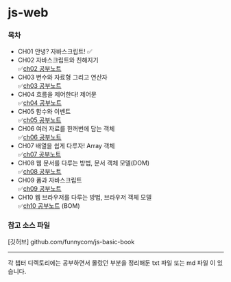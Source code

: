 # js-web

### 목차
- CH01 안녕? 자바스크립트! ✅ <br>
- CH02 자바스크립트와 친해지기<br>
✅[ch02 공부노트](ch02/ch02%20공부노트.txt) <br> 
- CH03 변수와 자료형 그리고 연산자 <br>
✅[ch03 공부노트](ch03/ch03%20공부노트.txt) <br>
- CH04 흐름을 제어한다! 제어문 <br>
✅[ch04 공부노트](ch04/ch04%20공부노트.txt) <br>
- CH05 함수와 이벤트 <br>
✅[ch05 공부노트](ch05/ch05%20공부노트.txt) <br>
- CH06 여러 자료를 한꺼번에 담는 객체 <br>
✅️[ch06 공부노트](ch06/ch06%20공부노트.txt) <br>
- CH07 배열을 쉽게 다루자! Array 객체 <br>
✅️[ch07 공부노트](ch07/ch07%20공부노트.md) <br>
- CH08 웹 문서를 다루는 방법, 문서 객체 모델(DOM) <br>
✅[ch08 공부노트](ch08/ch08%20공부노트.md) <br>
- CH09 폼과 자바스크립트 <br>
✅[ch09 공부노트](ch09/ch09%20공부노트.md) <br>
- CH10 웹 브라우저를 다루는 방법, 브라우저 객체 모델 <br>
✅[ch10 공부노트](ch10/ch10%20공부노트.md)
(BOM) <br>

### 참고 소스 파일
[깃허브] github.com/funnycom/js-basic-book

---
각 챕터 디렉토리에는 공부하면서 몰랐던 부분을 정리해둔 txt 파일 또는 md 파일 이 있습니다.
